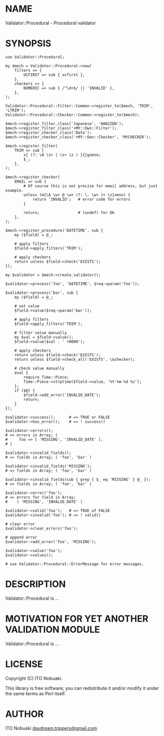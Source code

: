 # NAME

Validator::Procedural - Procedural validator

# SYNOPSIS

    use Validator::Procedural;

    my $mech = Validator::Procedural->new(
        filters => {
            UCFIRST => sub { ucfirst },
        },
        checkers => {
            NUMERIC => sub { /^\d+$/ || 'INVALID' },
        },
    );

    Validator::Procedural::Filter::Common->register_to($mech, 'TRIM', 'LTRIM');
    Validator::Procedural::Checker::Common->register_to($mech);

    $mech->register_filter_class('Japanese', 'HAN2ZEN');
    $mech->register_filter_class('+MY::Own::Filter');
    $mech->register_checker_class('Date');
    $mech->register_checker_class('+MY::Own::Checker', 'MYCHECKER');

    $mech->register_filter(
        TRIM => sub {
            s{ (?: \A \s+ | \s+ \z ) }{}gxmso;
            $_;
        },
    );

    $mech->register_checker(
        EMAIL => sub {
            # Of course this is not precise for email address, but just example.
            unless (m{\A \w+ @ \w+ (?: \. \w+ )+ \z}xmso) {
                return 'INVALID';   # error code for errors
            }

            return;                 # (undef) for OK
        },
    );

    $mech->register_procedure('DATETIME', sub {
        my ($field) = @_;

        # apply filters
        $field->apply_filters('TRIM');

        # apply checkers
        return unless $field->check('EXISTS');
    });

    my $validator = $mech->create_validator();

    $validator->process('foo', 'DATETIME', $req->param('foo'));

    $validator->process('bar', sub {
        my ($field) = @_;

        # set value
        $field->value($req->param('bar'));

        # apply filters
        $field->apply_filters('TRIM');

        # filter value manually
        my $val = $field->value();
        $field->value($val . ' +0000');

        # apply checkers
        return unless $field->check('EXISTS');
        return unless $field->check_all('EXISTS', \&checker);

        # check value manually
        eval {
            require Time::Piece;
            Time::Piece->strptime($field->value, '%Y-%m-%d %z');
        };
        if ($@) {
            $field->add_error('INVALID_DATE');
            return;
        }
    });

    $validator->success();      # => TRUE or FALSE
    $validator->has_error();    # => ! success()

    $validator->errors();
    # => errors in Array; (
    #     foo => [ 'MISSING', 'INVALID_DATE' ],
    # )

    $validator->invalid_fields();
    # => fields in Array; ( 'foo', 'bar' )

    $validator->invalid_fields('MISSING');
    # => fields in Array; ( 'foo', 'bar' )

    $validator->invalid_fields(sub { grep { $_ eq 'MISSING' } @_ });
    # => fields in Array; ( 'foo', 'bar' )

    $validator->error('foo');
    # => errors for field in Array;
    #    ( 'MISSING', 'INVALID_DATE' )

    $validator->valid('foo');   # => TRUE of FALSE
    $validator->invalid('foo'); # => ! valid()

    # clear error
    $validator->clear_errors('foo');

    # append error
    $validator->add_error('foo', 'MISSING');

    $validator->value('foo');
    $validator->values();

    # use Validator::Procedural::ErrorMessage for error messages.

# DESCRIPTION

Validator::Procedural is ...

# MOTIVATION FOR YET ANOTHER VALIDATION MODULE

Validator::Procedural is ...

# LICENSE

Copyright (C) ITO Nobuaki.

This library is free software; you can redistribute it and/or modify
it under the same terms as Perl itself.

# AUTHOR

ITO Nobuaki <daydream.trippers@gmail.com>
